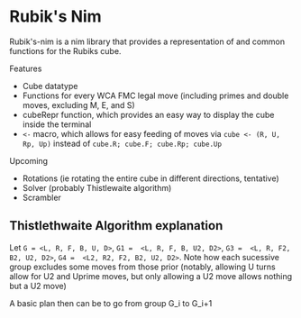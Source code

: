 # Rubik's Nim

Rubik's-nim is a nim library that provides a representation of and common functions for the Rubiks cube.

Features

- Cube datatype
- Functions for every WCA FMC legal move (including primes and double moves, excluding M, E, and S)
- cubeRepr function, which provides an easy way to display the cube inside the terminal
- `<-` macro, which allows for easy feeding of moves via `cube <- (R, U, Rp, Up)` instead of `cube.R; cube.F; cube.Rp; cube.Up`

Upcoming

- Rotations (ie rotating the entire cube in different directions, tentative)
- Solver (probably Thistlewaite algorithm)
- Scrambler

## Thistlethwaite Algorithm explanation

Let `G = <L, R, F, B, U, D>`, `G1 =  <L, R, F, B, U2, D2>`, `G3 =  <L, R, F2, B2, U2, D2>`, `G4 =  <L2, R2, F2, B2, U2, D2>`. Note how each sucessive group excludes some moves from those prior (notably, allowing U turns allow for U2 and Uprime moves, but only allowing a U2 move allows nothing but a U2 move)

A basic plan then can be to go from group G_i to G_i+1